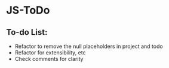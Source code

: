 # JS-ToDo

## To-do List:
- Refactor to remove the null placeholders in project and todo
- Refactor for extensibility, etc
- Check comments for clarity